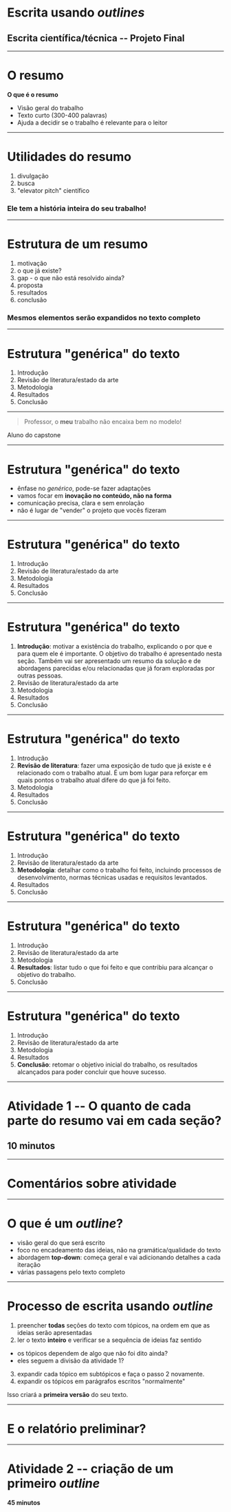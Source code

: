 <!-- _class: front -->

# Escrita usando *outlines*

## Escrita científica/técnica -- Projeto Final

----

# O resumo

**O que é o resumo**

- Visão geral do trabalho
- Texto curto (300-400 palavras)
- Ajuda a decidir se o trabalho é relevante para o leitor


-------

# Utilidades do resumo

1. divulgação
1. busca
1. "elevator pitch" científico

### Ele tem a história inteira do seu trabalho!

------

# Estrutura de um resumo

1. motivação
2. o que já existe?
3. gap - o que não está resolvido ainda?
4. proposta
5. resultados
6. conclusão

### Mesmos elementos serão expandidos no texto completo

-------

# Estrutura "genérica" do texto

1. Introdução
2. Revisão de literatura/estado da arte
3. Metodologia
4. Resultados
5. Conclusão

-----

<!-- _class: quote -->

> Professor, o **meu** trabalho não encaixa bem no modelo!

Aluno do capstone

------

# Estrutura "genérica" do texto

- ênfase no *genérico*, pode-se fazer adaptações
- vamos focar em **inovação no conteúdo, não na forma**
- comunicação precisa, clara e sem enrolação
- não é lugar de "vender" o projeto que vocês fizeram

-------

# Estrutura "genérica" do texto

1. Introdução
2. Revisão de literatura/estado da arte
3. Metodologia
4. Resultados
5. Conclusão

-----

# Estrutura "genérica" do texto

1. **Introdução**: motivar a existência do trabalho, explicando o por que e para quem ele é importante. O objetivo do trabalho é apresentado nesta seção. Também vai ser apresentado um resumo da solução e de abordagens parecidas e/ou relacionadas que já foram exploradas por outras pessoas.
2. Revisão de literatura/estado da arte
3. Metodologia
4. Resultados
5. Conclusão

-----


# Estrutura "genérica" do texto

1. Introdução
2. **Revisão de literatura**: fazer uma exposição de tudo que já existe e é relacionado com o trabalho atual. É um bom lugar para reforçar em quais pontos o trabalho atual difere do que já foi feito. 
3. Metodologia
4. Resultados
5. Conclusão

-----
# Estrutura "genérica" do texto

1. Introdução
2. Revisão de literatura/estado da arte
3. **Metodologia**: detalhar como o trabalho foi feito, incluindo processos de desenvolvimento, normas técnicas usadas e requisitos levantados. 
4. Resultados
5. Conclusão

-----
# Estrutura "genérica" do texto

1. Introdução
2. Revisão de literatura/estado da arte
3. Metodologia
4. **Resultados**: listar tudo o que foi feito e que contribiu para alcançar o objetivo do trabalho.
5. Conclusão

-----
# Estrutura "genérica" do texto

1. Introdução
2. Revisão de literatura/estado da arte
3. Metodologia
4. Resultados
5. **Conclusão**: retomar o objetivo inicial do trabalho, os resultados alcançados para poder concluir que houve sucesso. 

-----

<!-- _class: front -->

# Atividade 1 -- O quanto de cada parte do resumo vai em cada seção?

## 10 minutos

-----

# Comentários sobre atividade


----

# O que é um *outline*?

- visão geral do que será escrito
- foco no encadeamento das ideias, não na gramática/qualidade do texto
- abordagem **top-down**: começa geral e vai adicionando detalhes a cada iteração
- várias passagens pelo texto completo

-----

# Processo de escrita usando *outline*

1. preencher **todas** seções do texto com tópicos, na ordem em que as ideias serão apresentadas
2. ler o texto **inteiro** e verificar se a sequência de ideias faz sentido
  - os tópicos dependem de algo que não foi dito ainda?
  - eles seguem a divisão da atividade 1?
3. expandir cada tópico em subtópicos e faça o passo 2 novamente.
4. expandir os tópicos em parágrafos escritos "normalmente"

Isso criará a **primeira versão** do seu texto.

----

<!-- _class: front -->

# E o relatório preliminar?

-----

<!-- _class: front -->

# Atividade 2 -- criação de um primeiro *outline*

**45 minutos**

